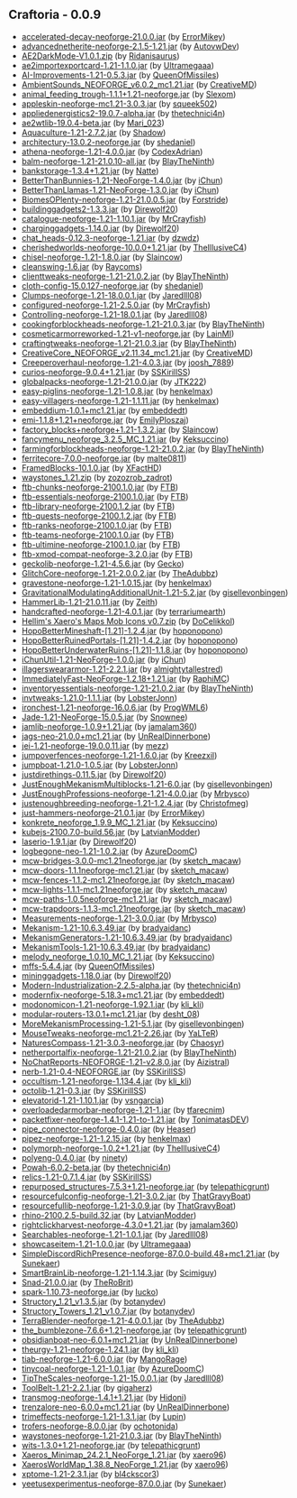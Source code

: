 ## Craftoria - 0.0.9

  * [accelerated-decay-neoforge-21.0.0.jar](https://www.curseforge.com/minecraft/mc-mods/accelerated-decay/files/5433036) (by [ErrorMikey](https://www.curseforge.com/members/ErrorMikey/projects))
  * [advancednetherite-neoforge-2.1.5-1.21.jar](https://www.curseforge.com/minecraft/mc-mods/advanced-netherite/files/5427379) (by [AutovwDev](https://www.curseforge.com/members/AutovwDev/projects))
  * [AE2DarkMode-V1.0.1.zip](https://www.curseforge.com/minecraft/texture-packs/ae2-dark-mode/files/5447192) (by [Ridanisaurus](https://www.curseforge.com/members/Ridanisaurus/projects))
  * [ae2importexportcard-1.21-1.1.0.jar](https://www.curseforge.com/minecraft/mc-mods/ae2-import-export-card/files/5465225) (by [Ultramegaaa](https://www.curseforge.com/members/Ultramegaaa/projects))
  * [AI-Improvements-1.21-0.5.3.jar](https://www.curseforge.com/minecraft/mc-mods/ai-improvements/files/5426792) (by [QueenOfMissiles](https://www.curseforge.com/members/QueenOfMissiles/projects))
  * [AmbientSounds_NEOFORGE_v6.0.2_mc1.21.jar](https://www.curseforge.com/minecraft/mc-mods/ambientsounds/files/5434649) (by [CreativeMD](https://www.curseforge.com/members/CreativeMD/projects))
  * [animal_feeding_trough-1.1.1+1.21-neoforge.jar](https://www.curseforge.com/minecraft/mc-mods/animal-feeding-trough/files/5442546) (by [Slexom](https://www.curseforge.com/members/Slexom/projects))
  * [appleskin-neoforge-mc1.21-3.0.3.jar](https://www.curseforge.com/minecraft/mc-mods/appleskin/files/5447879) (by [squeek502](https://www.curseforge.com/members/squeek502/projects))
  * [appliedenergistics2-19.0.7-alpha.jar](https://www.curseforge.com/minecraft/mc-mods/applied-energistics-2/files/5480501) (by [thetechnici4n](https://www.curseforge.com/members/thetechnici4n/projects))
  * [ae2wtlib-19.0.4-beta.jar](https://www.curseforge.com/minecraft/mc-mods/applied-energistics-2-wireless-terminals/files/5466359) (by [Mari_023](https://www.curseforge.com/members/Mari_023/projects))
  * [Aquaculture-1.21-2.7.2.jar](https://www.curseforge.com/minecraft/mc-mods/aquaculture/files/5468107) (by [Shadow](https://www.curseforge.com/members/Shadow/projects))
  * [architectury-13.0.2-neoforge.jar](https://www.curseforge.com/minecraft/mc-mods/architectury-api/files/5472559) (by [shedaniel](https://www.curseforge.com/members/shedaniel/projects))
  * [athena-neoforge-1.21-4.0.0.jar](https://www.curseforge.com/minecraft/mc-mods/athena/files/5431579) (by [CodexAdrian](https://www.curseforge.com/members/CodexAdrian/projects))
  * [balm-neoforge-1.21-21.0.10-all.jar](https://www.curseforge.com/minecraft/mc-mods/balm/files/5479879) (by [BlayTheNinth](https://www.curseforge.com/members/BlayTheNinth/projects))
  * [bankstorage-1.3.4+1.21.jar](https://www.curseforge.com/minecraft/mc-mods/bank-storage/files/5479370) (by [Natte](https://www.curseforge.com/members/Natte/projects))
  * [BetterThanBunnies-1.21-NeoForge-1.4.0.jar](https://www.curseforge.com/minecraft/mc-mods/better-than-bunnies/files/5478464) (by [iChun](https://www.curseforge.com/members/iChun/projects))
  * [BetterThanLlamas-1.21-NeoForge-1.3.0.jar](https://www.curseforge.com/minecraft/mc-mods/better-than-llamas/files/5478471) (by [iChun](https://www.curseforge.com/members/iChun/projects))
  * [BiomesOPlenty-neoforge-1.21-21.0.0.5.jar](https://www.curseforge.com/minecraft/mc-mods/biomes-o-plenty/files/5433257) (by [Forstride](https://www.curseforge.com/members/Forstride/projects))
  * [buildinggadgets2-1.3.3.jar](https://www.curseforge.com/minecraft/mc-mods/building-gadgets/files/5464117) (by [Direwolf20](https://www.curseforge.com/members/Direwolf20/projects))
  * [catalogue-neoforge-1.21-1.10.1.jar](https://www.curseforge.com/minecraft/mc-mods/catalogue/files/5441227) (by [MrCrayfish](https://www.curseforge.com/members/MrCrayfish/projects))
  * [charginggadgets-1.14.0.jar](https://www.curseforge.com/minecraft/mc-mods/charging-gadgets/files/5450580) (by [Direwolf20](https://www.curseforge.com/members/Direwolf20/projects))
  * [chat_heads-0.12.3-neoforge-1.21.jar](https://www.curseforge.com/minecraft/mc-mods/chat-heads/files/5424505) (by [dzwdz](https://www.curseforge.com/members/dzwdz/projects))
  * [cherishedworlds-neoforge-10.0.0+1.21.jar](https://www.curseforge.com/minecraft/mc-mods/cherished-worlds/files/5448098) (by [TheIllusiveC4](https://www.curseforge.com/members/TheIllusiveC4/projects))
  * [chisel-neoforge-1.21-1.8.0.jar](https://www.curseforge.com/minecraft/mc-mods/chisel-reborn/files/5478439) (by [Slaincow](https://www.curseforge.com/members/Slaincow/projects))
  * [cleanswing-1.6.jar](https://www.curseforge.com/minecraft/mc-mods/clean-swing-through-grass/files/5481920) (by [Raycoms](https://www.curseforge.com/members/Raycoms/projects))
  * [clienttweaks-neoforge-1.21-21.0.2.jar](https://www.curseforge.com/minecraft/mc-mods/client-tweaks/files/5426942) (by [BlayTheNinth](https://www.curseforge.com/members/BlayTheNinth/projects))
  * [cloth-config-15.0.127-neoforge.jar](https://www.curseforge.com/minecraft/mc-mods/cloth-config/files/5424576) (by [shedaniel](https://www.curseforge.com/members/shedaniel/projects))
  * [Clumps-neoforge-1.21-18.0.0.1.jar](https://www.curseforge.com/minecraft/mc-mods/clumps/files/5430025) (by [Jaredlll08](https://www.curseforge.com/members/Jaredlll08/projects))
  * [configured-neoforge-1.21-2.5.0.jar](https://www.curseforge.com/minecraft/mc-mods/configured/files/5441232) (by [MrCrayfish](https://www.curseforge.com/members/MrCrayfish/projects))
  * [Controlling-neoforge-1.21-18.0.1.jar](https://www.curseforge.com/minecraft/mc-mods/controlling/files/5444003) (by [Jaredlll08](https://www.curseforge.com/members/Jaredlll08/projects))
  * [cookingforblockheads-neoforge-1.21-21.0.3.jar](https://www.curseforge.com/minecraft/mc-mods/cooking-for-blockheads/files/5476978) (by [BlayTheNinth](https://www.curseforge.com/members/BlayTheNinth/projects))
  * [cosmeticarmorreworked-1.21-v1-neoforge.jar](https://www.curseforge.com/minecraft/mc-mods/cosmetic-armor-reworked/files/5427303) (by [LainMI](https://www.curseforge.com/members/LainMI/projects))
  * [craftingtweaks-neoforge-1.21-21.0.3.jar](https://www.curseforge.com/minecraft/mc-mods/crafting-tweaks/files/5426925) (by [BlayTheNinth](https://www.curseforge.com/members/BlayTheNinth/projects))
  * [CreativeCore_NEOFORGE_v2.11.34_mc1.21.jar](https://www.curseforge.com/minecraft/mc-mods/creativecore/files/5434885) (by [CreativeMD](https://www.curseforge.com/members/CreativeMD/projects))
  * [Creeperoverhaul-neoforge-1.21-4.0.3.jar](https://www.curseforge.com/minecraft/mc-mods/creeper-overhaul/files/5483979) (by [joosh_7889](https://www.curseforge.com/members/joosh_7889/projects))
  * [curios-neoforge-9.0.4+1.21.jar](https://www.curseforge.com/minecraft/mc-mods/curios-continuation/files/5476603) (by [SSKirillSS](https://www.curseforge.com/members/SSKirillSS/projects))
  * [globalpacks-neoforge-1.21-21.0.0.jar](https://www.curseforge.com/minecraft/mc-mods/drp-global-datapack/files/5454697) (by [JTK222](https://www.curseforge.com/members/JTK222/projects))
  * [easy-piglins-neoforge-1.21-1.0.8.jar](https://www.curseforge.com/minecraft/mc-mods/easy-piglins/files/5453520) (by [henkelmax](https://www.curseforge.com/members/henkelmax/projects))
  * [easy-villagers-neoforge-1.21-1.1.11.jar](https://www.curseforge.com/minecraft/mc-mods/easy-villagers/files/5472610) (by [henkelmax](https://www.curseforge.com/members/henkelmax/projects))
  * [embeddium-1.0.1+mc1.21.jar](https://www.curseforge.com/minecraft/mc-mods/embeddium/files/5456706) (by [embeddedt](https://www.curseforge.com/members/embeddedt/projects))
  * [emi-1.1.8+1.21+neoforge.jar](https://www.curseforge.com/minecraft/mc-mods/emi/files/5481786) (by [EmilyPloszaj](https://www.curseforge.com/members/EmilyPloszaj/projects))
  * [factory_blocks+neoforge+1.21-1.3.2.jar](https://www.curseforge.com/minecraft/mc-mods/factory-blocks/files/5442380) (by [Slaincow](https://www.curseforge.com/members/Slaincow/projects))
  * [fancymenu_neoforge_3.2.5_MC_1.21.jar](https://www.curseforge.com/minecraft/mc-mods/fancymenu/files/5453431) (by [Keksuccino](https://www.curseforge.com/members/Keksuccino/projects))
  * [farmingforblockheads-neoforge-1.21-21.0.2.jar](https://www.curseforge.com/minecraft/mc-mods/farming-for-blockheads/files/5426962) (by [BlayTheNinth](https://www.curseforge.com/members/BlayTheNinth/projects))
  * [ferritecore-7.0.0-neoforge.jar](https://www.curseforge.com/minecraft/mc-mods/ferritecore/files/5434178) (by [malte0811](https://www.curseforge.com/members/malte0811/projects))
  * [FramedBlocks-10.1.0.jar](https://www.curseforge.com/minecraft/mc-mods/framedblocks/files/5480867) (by [XFactHD](https://www.curseforge.com/members/XFactHD/projects))
  * [waystones_1.21.zip](https://www.curseforge.com/minecraft/texture-packs/fresh-waystones-texture/files/5446294) (by [zozozrob_zadrot](https://www.curseforge.com/members/zozozrob_zadrot/projects))
  * [ftb-chunks-neoforge-2100.1.0.jar](https://www.curseforge.com/minecraft/mc-mods/ftb-chunks-forge/files/5448646) (by [FTB](https://www.curseforge.com/members/FTB/projects))
  * [ftb-essentials-neoforge-2100.1.0.jar](https://www.curseforge.com/minecraft/mc-mods/ftb-essentials/files/5443860) (by [FTB](https://www.curseforge.com/members/FTB/projects))
  * [ftb-library-neoforge-2100.1.2.jar](https://www.curseforge.com/minecraft/mc-mods/ftb-library-forge/files/5482367) (by [FTB](https://www.curseforge.com/members/FTB/projects))
  * [ftb-quests-neoforge-2100.1.2.jar](https://www.curseforge.com/minecraft/mc-mods/ftb-quests-forge/files/5482829) (by [FTB](https://www.curseforge.com/members/FTB/projects))
  * [ftb-ranks-neoforge-2100.1.0.jar](https://www.curseforge.com/minecraft/mc-mods/ftb-ranks-forge/files/5444606) (by [FTB](https://www.curseforge.com/members/FTB/projects))
  * [ftb-teams-neoforge-2100.1.0.jar](https://www.curseforge.com/minecraft/mc-mods/ftb-teams-forge/files/5448371) (by [FTB](https://www.curseforge.com/members/FTB/projects))
  * [ftb-ultimine-neoforge-2100.1.0.jar](https://www.curseforge.com/minecraft/mc-mods/ftb-ultimine-forge/files/5448787) (by [FTB](https://www.curseforge.com/members/FTB/projects))
  * [ftb-xmod-compat-neoforge-3.2.0.jar](https://www.curseforge.com/minecraft/mc-mods/ftb-xmod-compat/files/5472514) (by [FTB](https://www.curseforge.com/members/FTB/projects))
  * [geckolib-neoforge-1.21-4.5.6.jar](https://www.curseforge.com/minecraft/mc-mods/geckolib/files/5460144) (by [Gecko](https://www.curseforge.com/members/Gecko/projects))
  * [GlitchCore-neoforge-1.21-2.0.0.2.jar](https://www.curseforge.com/minecraft/mc-mods/glitchcore/files/5483773) (by [TheAdubbz](https://www.curseforge.com/members/TheAdubbz/projects))
  * [gravestone-neoforge-1.21-1.0.15.jar](https://www.curseforge.com/minecraft/mc-mods/gravestone-mod/files/5425152) (by [henkelmax](https://www.curseforge.com/members/henkelmax/projects))
  * [GravitationalModulatingAdditionalUnit-1.21-5.2.jar](https://www.curseforge.com/minecraft/mc-mods/gravitational-modulating-additional-unit/files/5478709) (by [gisellevonbingen](https://www.curseforge.com/members/gisellevonbingen/projects))
  * [HammerLib-1.21-21.0.11.jar](https://www.curseforge.com/minecraft/mc-mods/hammer-lib/files/5450889) (by [Zeith](https://www.curseforge.com/members/Zeith/projects))
  * [handcrafted-neoforge-1.21-4.0.1.jar](https://www.curseforge.com/minecraft/mc-mods/handcrafted/files/5436875) (by [terrariumearth](https://www.curseforge.com/members/terrariumearth/projects))
  * [Hellim's Xaero's Maps Mob Icons v0.7.zip](https://www.curseforge.com/minecraft/texture-packs/hellims-xaeros-maps-mob-icons/files/5441457) (by [DoCelikkol](https://www.curseforge.com/members/DoCelikkol/projects))
  * [HopoBetterMineshaft-[1.21]-1.2.4.jar](https://www.curseforge.com/minecraft/mc-mods/hopo-better-mineshaft/files/5431664) (by [hoponopono](https://www.curseforge.com/members/hoponopono/projects))
  * [HopoBetterRuinedPortals-[1.21]-1.4.2.jar](https://www.curseforge.com/minecraft/mc-mods/hopo-better-ruined-portals/files/5431683) (by [hoponopono](https://www.curseforge.com/members/hoponopono/projects))
  * [HopoBetterUnderwaterRuins-[1.21]-1.1.8.jar](https://www.curseforge.com/minecraft/mc-mods/hopo-better-underwater-ruins/files/5431697) (by [hoponopono](https://www.curseforge.com/members/hoponopono/projects))
  * [iChunUtil-1.21-NeoForge-1.0.0.jar](https://www.curseforge.com/minecraft/mc-mods/ichunutil/files/5478459) (by [iChun](https://www.curseforge.com/members/iChun/projects))
  * [illagersweararmor-1.21-2.2.1.jar](https://www.curseforge.com/minecraft/mc-mods/illagers-wear-armor/files/5446383) (by [almightytallestred](https://www.curseforge.com/members/almightytallestred/projects))
  * [ImmediatelyFast-NeoForge-1.2.18+1.21.jar](https://www.curseforge.com/minecraft/mc-mods/immediatelyfast/files/5425058) (by [RaphiMC](https://www.curseforge.com/members/RaphiMC/projects))
  * [inventoryessentials-neoforge-1.21-21.0.2.jar](https://www.curseforge.com/minecraft/mc-mods/inventory-essentials/files/5426948) (by [BlayTheNinth](https://www.curseforge.com/members/BlayTheNinth/projects))
  * [invtweaks-1.21.0-1.1.1.jar](https://www.curseforge.com/minecraft/mc-mods/inventory-tweaks-refoxed/files/5439664) (by [LobsterJonn](https://www.curseforge.com/members/LobsterJonn/projects))
  * [ironchest-1.21-neoforge-16.0.6.jar](https://www.curseforge.com/minecraft/mc-mods/iron-chests/files/5466218) (by [ProgWML6](https://www.curseforge.com/members/ProgWML6/projects))
  * [Jade-1.21-NeoForge-15.0.5.jar](https://www.curseforge.com/minecraft/mc-mods/jade/files/5444008) (by [Snownee](https://www.curseforge.com/members/Snownee/projects))
  * [jamlib-neoforge-1.0.9+1.21.jar](https://www.curseforge.com/minecraft/mc-mods/jamlib/files/5427400) (by [jamalam360](https://www.curseforge.com/members/jamalam360/projects))
  * [jags-neo-21.0.0+mc1.21.jar](https://www.curseforge.com/minecraft/mc-mods/javd/files/5475149) (by [UnRealDinnerbone](https://www.curseforge.com/members/UnRealDinnerbone/projects))
  * [jei-1.21-neoforge-19.0.0.11.jar](https://www.curseforge.com/minecraft/mc-mods/jei/files/5466551) (by [mezz](https://www.curseforge.com/members/mezz/projects))
  * [jumpoverfences-neoforge-1.21-1.6.0.jar](https://www.curseforge.com/minecraft/mc-mods/jump-over-fences-forge/files/5470124) (by [Kreezxil](https://www.curseforge.com/members/Kreezxil/projects))
  * [jumpboat-1.21.0-1.0.5.jar](https://www.curseforge.com/minecraft/mc-mods/jumpy-boats/files/5439938) (by [LobsterJonn](https://www.curseforge.com/members/LobsterJonn/projects))
  * [justdirethings-0.11.5.jar](https://www.curseforge.com/minecraft/mc-mods/just-dire-things/files/5483148) (by [Direwolf20](https://www.curseforge.com/members/Direwolf20/projects))
  * [JustEnoughMekanismMultiblocks-1.21-6.0.jar](https://www.curseforge.com/minecraft/mc-mods/just-enough-mekanism-multiblocks/files/5453943) (by [gisellevonbingen](https://www.curseforge.com/members/gisellevonbingen/projects))
  * [JustEnoughProfessions-neoforge-1.21-4.0.0.jar](https://www.curseforge.com/minecraft/mc-mods/just-enough-professions-jep/files/5438693) (by [Mrbysco](https://www.curseforge.com/members/Mrbysco/projects))
  * [justenoughbreeding-neoforge-1.21-1.2.4.jar](https://www.curseforge.com/minecraft/mc-mods/justenoughbreeding/files/5457195) (by [Christofmeg](https://www.curseforge.com/members/Christofmeg/projects))
  * [just-hammers-neoforge-21.0.1.jar](https://www.curseforge.com/minecraft/mc-mods/justhammers/files/5445845) (by [ErrorMikey](https://www.curseforge.com/members/ErrorMikey/projects))
  * [konkrete_neoforge_1.9.9_MC_1.21.jar](https://www.curseforge.com/minecraft/mc-mods/konkrete/files/5453385) (by [Keksuccino](https://www.curseforge.com/members/Keksuccino/projects))
  * [kubejs-2100.7.0-build.56.jar](https://www.curseforge.com/minecraft/mc-mods/kubejs/files/5483471) (by [LatvianModder](https://www.curseforge.com/members/LatvianModder/projects))
  * [laserio-1.9.1.jar](https://www.curseforge.com/minecraft/mc-mods/laserio/files/5447489) (by [Direwolf20](https://www.curseforge.com/members/Direwolf20/projects))
  * [logbegone-neo-1.21-1.0.2.jar](https://www.curseforge.com/minecraft/mc-mods/log-begone/files/5440186) (by [AzureDoomC](https://www.curseforge.com/members/AzureDoomC/projects))
  * [mcw-bridges-3.0.0-mc1.21neoforge.jar](https://www.curseforge.com/minecraft/mc-mods/macaws-bridges/files/5465228) (by [sketch_macaw](https://www.curseforge.com/members/sketch_macaw/projects))
  * [mcw-doors-1.1.1neoforge-mc1.21.jar](https://www.curseforge.com/minecraft/mc-mods/macaws-doors/files/5439155) (by [sketch_macaw](https://www.curseforge.com/members/sketch_macaw/projects))
  * [mcw-fences-1.1.2-mc1.21neoforge.jar](https://www.curseforge.com/minecraft/mc-mods/macaws-fences-and-walls/files/5442175) (by [sketch_macaw](https://www.curseforge.com/members/sketch_macaw/projects))
  * [mcw-lights-1.1.1-mc1.21neoforge.jar](https://www.curseforge.com/minecraft/mc-mods/macaws-lights-and-lamps/files/5473578) (by [sketch_macaw](https://www.curseforge.com/members/sketch_macaw/projects))
  * [mcw-paths-1.0.5neoforge-mc1.21.jar](https://www.curseforge.com/minecraft/mc-mods/macaws-paths-and-pavings/files/5430735) (by [sketch_macaw](https://www.curseforge.com/members/sketch_macaw/projects))
  * [mcw-trapdoors-1.1.3-mc1.21neoforge.jar](https://www.curseforge.com/minecraft/mc-mods/macaws-trapdoors/files/5431123) (by [sketch_macaw](https://www.curseforge.com/members/sketch_macaw/projects))
  * [Measurements-neoforge-1.21-3.0.0.jar](https://www.curseforge.com/minecraft/mc-mods/measurements/files/5435858) (by [Mrbysco](https://www.curseforge.com/members/Mrbysco/projects))
  * [Mekanism-1.21-10.6.3.49.jar](https://www.curseforge.com/minecraft/mc-mods/mekanism/files/5478403) (by [bradyaidanc](https://www.curseforge.com/members/bradyaidanc/projects))
  * [MekanismGenerators-1.21-10.6.3.49.jar](https://www.curseforge.com/minecraft/mc-mods/mekanism-generators/files/5478406) (by [bradyaidanc](https://www.curseforge.com/members/bradyaidanc/projects))
  * [MekanismTools-1.21-10.6.3.49.jar](https://www.curseforge.com/minecraft/mc-mods/mekanism-tools/files/5478407) (by [bradyaidanc](https://www.curseforge.com/members/bradyaidanc/projects))
  * [melody_neoforge_1.0.10_MC_1.21.jar](https://www.curseforge.com/minecraft/mc-mods/melody/files/5453382) (by [Keksuccino](https://www.curseforge.com/members/Keksuccino/projects))
  * [mffs-5.4.4.jar](https://www.curseforge.com/minecraft/mc-mods/mffs/files/5475469) (by [QueenOfMissiles](https://www.curseforge.com/members/QueenOfMissiles/projects))
  * [mininggadgets-1.18.0.jar](https://www.curseforge.com/minecraft/mc-mods/mining-gadgets/files/5450384) (by [Direwolf20](https://www.curseforge.com/members/Direwolf20/projects))
  * [Modern-Industrialization-2.2.5-alpha.jar](https://www.curseforge.com/minecraft/mc-mods/modern-industrialization/files/5482720) (by [thetechnici4n](https://www.curseforge.com/members/thetechnici4n/projects))
  * [modernfix-neoforge-5.18.3+mc1.21.jar](https://www.curseforge.com/minecraft/mc-mods/modernfix/files/5443050) (by [embeddedt](https://www.curseforge.com/members/embeddedt/projects))
  * [modonomicon-1.21-neoforge-1.92.1.jar](https://www.curseforge.com/minecraft/mc-mods/modonomicon/files/5481761) (by [kli_kli](https://www.curseforge.com/members/kli_kli/projects))
  * [modular-routers-13.0.1+mc1.21.jar](https://www.curseforge.com/minecraft/mc-mods/modular-routers/files/5440669) (by [desht_08](https://www.curseforge.com/members/desht_08/projects))
  * [MoreMekanismProcessing-1.21-5.1.jar](https://www.curseforge.com/minecraft/mc-mods/more-mekanism-processing/files/5479230) (by [gisellevonbingen](https://www.curseforge.com/members/gisellevonbingen/projects))
  * [MouseTweaks-neoforge-mc1.21-2.26.jar](https://www.curseforge.com/minecraft/mc-mods/mouse-tweaks/files/5437296) (by [YaLTeR](https://www.curseforge.com/members/YaLTeR/projects))
  * [NaturesCompass-1.21-3.0.3-neoforge.jar](https://www.curseforge.com/minecraft/mc-mods/natures-compass/files/5474686) (by [Chaosyr](https://www.curseforge.com/members/Chaosyr/projects))
  * [netherportalfix-neoforge-1.21-21.0.2.jar](https://www.curseforge.com/minecraft/mc-mods/netherportalfix/files/5472056) (by [BlayTheNinth](https://www.curseforge.com/members/BlayTheNinth/projects))
  * [NoChatReports-NEOFORGE-1.21-v2.8.0.jar](https://www.curseforge.com/minecraft/mc-mods/no-chat-reports/files/5441267) (by [Aizistral](https://www.curseforge.com/members/Aizistral/projects))
  * [nerb-1.21-0.4-NEOFORGE.jar](https://www.curseforge.com/minecraft/mc-mods/notenoughrecipebook/files/5429704) (by [SSKirillSS](https://www.curseforge.com/members/SSKirillSS/projects))
  * [occultism-1.21-neoforge-1.134.4.jar](https://www.curseforge.com/minecraft/mc-mods/occultism/files/5481812) (by [kli_kli](https://www.curseforge.com/members/kli_kli/projects))
  * [octolib-1.21-0.3.jar](https://www.curseforge.com/minecraft/mc-mods/octo-lib/files/5447735) (by [SSKirillSS](https://www.curseforge.com/members/SSKirillSS/projects))
  * [elevatorid-1.21-1.10.1.jar](https://www.curseforge.com/minecraft/mc-mods/openblocks-elevator/files/5431516) (by [vsngarcia](https://www.curseforge.com/members/vsngarcia/projects))
  * [overloadedarmorbar-neoforge-1.21-1.jar](https://www.curseforge.com/minecraft/mc-mods/overloaded-armor-bar/files/5446103) (by [tfarecnim](https://www.curseforge.com/members/tfarecnim/projects))
  * [packetfixer-neoforge-1.4.1-1.21-to-1.21.jar](https://www.curseforge.com/minecraft/mc-mods/packet-fixer/files/5424660) (by [TonimatasDEV](https://www.curseforge.com/members/TonimatasDEV/projects))
  * [pipe_connector-neoforge-0.4.0.jar](https://www.curseforge.com/minecraft/mc-mods/pipe-connector/files/5481704) (by [Heaser](https://www.curseforge.com/members/Heaser/projects))
  * [pipez-neoforge-1.21-1.2.15.jar](https://www.curseforge.com/minecraft/mc-mods/pipez/files/5478848) (by [henkelmax](https://www.curseforge.com/members/henkelmax/projects))
  * [polymorph-neoforge-1.0.2+1.21.jar](https://www.curseforge.com/minecraft/mc-mods/polymorph/files/5480541) (by [TheIllusiveC4](https://www.curseforge.com/members/TheIllusiveC4/projects))
  * [polyeng-0.4.0.jar](https://www.curseforge.com/minecraft/mc-mods/polymorphic-energistics/files/5476076) (by [ninety](https://www.curseforge.com/members/ninety/projects))
  * [Powah-6.0.2-beta.jar](https://www.curseforge.com/minecraft/mc-mods/powah-rearchitected/files/5462914) (by [thetechnici4n](https://www.curseforge.com/members/thetechnici4n/projects))
  * [relics-1.21-0.7.1.4.jar](https://www.curseforge.com/minecraft/mc-mods/relics-mod/files/5473837) (by [SSKirillSS](https://www.curseforge.com/members/SSKirillSS/projects))
  * [repurposed_structures-7.5.3+1.21-neoforge.jar](https://www.curseforge.com/minecraft/mc-mods/repurposed-structures/files/5467552) (by [telepathicgrunt](https://www.curseforge.com/members/telepathicgrunt/projects))
  * [resourcefulconfig-neoforge-1.21-3.0.2.jar](https://www.curseforge.com/minecraft/mc-mods/resourceful-config/files/5481990) (by [ThatGravyBoat](https://www.curseforge.com/members/ThatGravyBoat/projects))
  * [resourcefullib-neoforge-1.21-3.0.9.jar](https://www.curseforge.com/minecraft/mc-mods/resourceful-lib/files/5483169) (by [ThatGravyBoat](https://www.curseforge.com/members/ThatGravyBoat/projects))
  * [rhino-2100.2.5-build.32.jar](https://www.curseforge.com/minecraft/mc-mods/rhino/files/5475557) (by [LatvianModder](https://www.curseforge.com/members/LatvianModder/projects))
  * [rightclickharvest-neoforge-4.3.0+1.21.jar](https://www.curseforge.com/minecraft/mc-mods/rightclickharvest/files/5478983) (by [jamalam360](https://www.curseforge.com/members/jamalam360/projects))
  * [Searchables-neoforge-1.21-1.0.1.jar](https://www.curseforge.com/minecraft/mc-mods/searchables/files/5430128) (by [Jaredlll08](https://www.curseforge.com/members/Jaredlll08/projects))
  * [showcaseitem-1.21-1.0.0.jar](https://www.curseforge.com/minecraft/mc-mods/showcase-item/files/5457238) (by [Ultramegaaa](https://www.curseforge.com/members/Ultramegaaa/projects))
  * [SimpleDiscordRichPresence-neoforge-87.0.0-build.48+mc1.21.jar](https://www.curseforge.com/minecraft/mc-mods/simple-discord-rich-presence/files/5444039) (by [Sunekaer](https://www.curseforge.com/members/Sunekaer/projects))
  * [SmartBrainLib-neoforge-1.21-1.14.3.jar](https://www.curseforge.com/minecraft/mc-mods/smartbrainlib/files/5433125) (by [Scimiguy](https://www.curseforge.com/members/Scimiguy/projects))
  * [Snad-21.0.0.jar](https://www.curseforge.com/minecraft/mc-mods/snad/files/5432223) (by [TheRoBrit](https://www.curseforge.com/members/TheRoBrit/projects))
  * [spark-1.10.73-neoforge.jar](https://www.curseforge.com/minecraft/mc-mods/spark/files/5434153) (by [Iucko](https://www.curseforge.com/members/Iucko/projects))
  * [Structory_1.21_v1.3.5.jar](https://www.curseforge.com/minecraft/mc-mods/structory/files/5424923) (by [botanydev](https://www.curseforge.com/members/botanydev/projects))
  * [Structory_Towers_1.21_v1.0.7.jar](https://www.curseforge.com/minecraft/mc-mods/structory-towers/files/5424926) (by [botanydev](https://www.curseforge.com/members/botanydev/projects))
  * [TerraBlender-neoforge-1.21-4.0.0.1.jar](https://www.curseforge.com/minecraft/mc-mods/terrablender-neoforge/files/5429865) (by [TheAdubbz](https://www.curseforge.com/members/TheAdubbz/projects))
  * [the_bumblezone-7.6.6+1.21-neoforge.jar](https://www.curseforge.com/minecraft/mc-mods/the-bumblezone-forge/files/5477999) (by [telepathicgrunt](https://www.curseforge.com/members/telepathicgrunt/projects))
  * [obsidianboat-neo-6.0.1+mc1.21.jar](https://www.curseforge.com/minecraft/mc-mods/theobsidianboat/files/5431898) (by [UnRealDinnerbone](https://www.curseforge.com/members/UnRealDinnerbone/projects))
  * [theurgy-1.21-neoforge-1.24.1.jar](https://www.curseforge.com/minecraft/mc-mods/theurgy/files/5481597) (by [kli_kli](https://www.curseforge.com/members/kli_kli/projects))
  * [tiab-neoforge-1.21-6.0.0.jar](https://www.curseforge.com/minecraft/mc-mods/time-in-a-bottle-universal/files/5479319) (by [MangoRage](https://www.curseforge.com/members/MangoRage/projects))
  * [tinycoal-neoforge-1.21-1.0.1.jar](https://www.curseforge.com/minecraft/mc-mods/tiny-coal/files/5440183) (by [AzureDoomC](https://www.curseforge.com/members/AzureDoomC/projects))
  * [TipTheScales-neoforge-1.21-15.0.0.1.jar](https://www.curseforge.com/minecraft/mc-mods/tipthescales/files/5430372) (by [Jaredlll08](https://www.curseforge.com/members/Jaredlll08/projects))
  * [ToolBelt-1.21-2.2.1.jar](https://www.curseforge.com/minecraft/mc-mods/tool-belt/files/5457699) (by [gigaherz](https://www.curseforge.com/members/gigaherz/projects))
  * [transmog-neoforge-1.4.1+1.21.jar](https://www.curseforge.com/minecraft/mc-mods/transmog/files/5432420) (by [Hidoni](https://www.curseforge.com/members/Hidoni/projects))
  * [trenzalore-neo-6.0.0+mc1.21.jar](https://www.curseforge.com/minecraft/mc-mods/trenzalore/files/5424651) (by [UnRealDinnerbone](https://www.curseforge.com/members/UnRealDinnerbone/projects))
  * [trimeffects-neoforge-1.21-1.3.1.jar](https://www.curseforge.com/minecraft/mc-mods/trimseffects/files/5433058) (by [Lupin](https://www.curseforge.com/members/Lupin/projects))
  * [trofers-neoforge-8.0.0.jar](https://www.curseforge.com/minecraft/mc-mods/trofers/files/5444385) (by [ochotonida](https://www.curseforge.com/members/ochotonida/projects))
  * [waystones-neoforge-1.21-21.0.3.jar](https://www.curseforge.com/minecraft/mc-mods/waystones/files/5468704) (by [BlayTheNinth](https://www.curseforge.com/members/BlayTheNinth/projects))
  * [wits-1.3.0+1.21-neoforge.jar](https://www.curseforge.com/minecraft/mc-mods/wits/files/5426237) (by [telepathicgrunt](https://www.curseforge.com/members/telepathicgrunt/projects))
  * [Xaeros_Minimap_24.2.1_NeoForge_1.21.jar](https://www.curseforge.com/minecraft/mc-mods/xaeros-minimap/files/5437649) (by [xaero96](https://www.curseforge.com/members/xaero96/projects))
  * [XaerosWorldMap_1.38.8_NeoForge_1.21.jar](https://www.curseforge.com/minecraft/mc-mods/xaeros-world-map/files/5437641) (by [xaero96](https://www.curseforge.com/members/xaero96/projects))
  * [xptome-1.21-2.3.1.jar](https://www.curseforge.com/minecraft/mc-mods/xp-tome/files/5465680) (by [bl4ckscor3](https://www.curseforge.com/members/bl4ckscor3/projects))
  * [yeetusexperimentus-neoforge-87.0.0.jar](https://www.curseforge.com/minecraft/mc-mods/yeetusexperimentus/files/5444189) (by [Sunekaer](https://www.curseforge.com/members/Sunekaer/projects))

